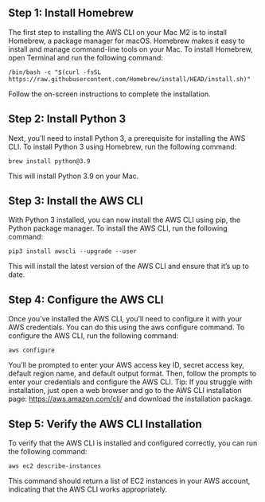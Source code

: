 ## Step 1: Install Homebrew
The first step to installing the AWS CLI on your Mac M2 is to install Homebrew, a package manager for macOS. Homebrew makes it easy to install and manage command-line tools on your Mac.
To install Homebrew, open Terminal and run the following command:

```
/bin/bash -c "$(curl -fsSL https://raw.githubusercontent.com/Homebrew/install/HEAD/install.sh)"
```

Follow the on-screen instructions to complete the installation.

## Step 2: Install Python 3
Next, you’ll need to install Python 3, a prerequisite for installing the AWS CLI.
To install Python 3 using Homebrew, run the following command:

```
brew install python@3.9
```

This will install Python 3.9 on your Mac.

## Step 3: Install the AWS CLI
With Python 3 installed, you can now install the AWS CLI using pip, the Python package manager.
To install the AWS CLI, run the following command:

```
pip3 install awscli --upgrade --user
```

This will install the latest version of the AWS CLI and ensure that it’s up to date.

## Step 4: Configure the AWS CLI
Once you’ve installed the AWS CLI, you’ll need to configure it with your AWS credentials. You can do this using the aws configure command.
To configure the AWS CLI, run the following command:

```
aws configure
```

You’ll be prompted to enter your AWS access key ID, secret access key, default region name, and default output format. Then, follow the prompts to enter your credentials and configure the AWS CLI.
Tip: If you struggle with installation, just open a web browser and go to the AWS CLI installation page: https://aws.amazon.com/cli/ and download the installation package.

## Step 5: Verify the AWS CLI Installation
To verify that the AWS CLI is installed and configured correctly, you can run the following command:

```
aws ec2 describe-instances
```

This command should return a list of EC2 instances in your AWS account, indicating that the AWS CLI works appropriately.